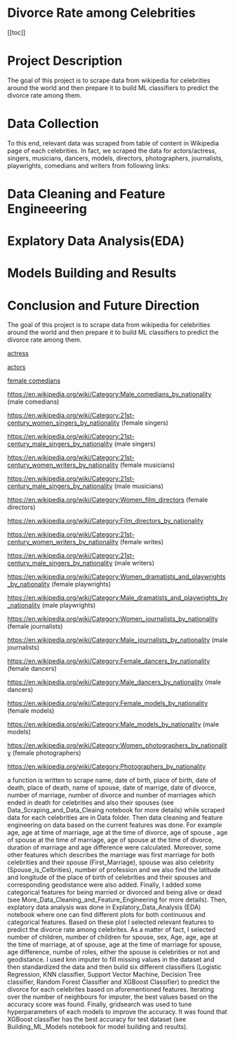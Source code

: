# Divorce Rate among Celebrities

[[toc]]

# Project Description

The goal of this project is to scrape data from wikipedia for celebrities around the world and then prepare it to build ML classifiers to predict the divorce rate among them. 

# Data Collection

To this end, relevant data was scraped from table of content in Wikipedia page of each celebrities. In fact, we scraped the data for actors/actress, singers, musicians, dancers, models, directors, photographers, journalists, playwrights, comedians and writers from following links:


# Data Cleaning and Feature Engineeering
# Explatory Data Analysis(EDA)
# Models Building and Results
# Conclusion and Future Direction


The goal of this project is to scrape data from wikipedia for celebrities around the world and then prepare it to build ML classifiers to predict the divorce rate among them. 

[actress](https://en.wikipedia.org/wiki/Category:Film_actresses_by_nationality) 

[actors](https://en.wikipedia.org/wiki/Category:Male_film_actors_by_nationality)

[female comedians](https://en.wikipedia.org/wiki/Category:Women_comedians_by_nationality)

https://en.wikipedia.org/wiki/Category:Male_comedians_by_nationality (male comedians)

https://en.wikipedia.org/wiki/Category:21st-century_women_singers_by_nationality (female singers)

https://en.wikipedia.org/wiki/Category:21st-century_male_singers_by_nationality (male singers)

https://en.wikipedia.org/wiki/Category:21st-century_women_writers_by_nationality (female musicians)

https://en.wikipedia.org/wiki/Category:21st-century_male_singers_by_nationality (male musicians)

https://en.wikipedia.org/wiki/Category:Women_film_directors (female directors)

https://en.wikipedia.org/wiki/Category:Film_directors_by_nationality 

https://en.wikipedia.org/wiki/Category:21st-century_women_writers_by_nationality (female writes)

https://en.wikipedia.org/wiki/Category:21st-century_male_singers_by_nationality (male writers)

https://en.wikipedia.org/wiki/Category:Women_dramatists_and_playwrights_by_nationality (female playwrights)

https://en.wikipedia.org/wiki/Category:Male_dramatists_and_playwrights_by_nationality (male playwrights)

https://en.wikipedia.org/wiki/Category:Women_journalists_by_nationality (female journalists)

https://en.wikipedia.org/wiki/Category:Male_journalists_by_nationality (male journalists)

https://en.wikipedia.org/wiki/Category:Female_dancers_by_nationality (female dancers)

https://en.wikipedia.org/wiki/Category:Male_dancers_by_nationality (male dancers)

https://en.wikipedia.org/wiki/Category:Female_models_by_nationality (female models)

https://en.wikipedia.org/wiki/Category:Male_models_by_nationality (male models)

https://en.wikipedia.org/wiki/Category:Women_photographers_by_nationality (female photographers)

https://en.wikipedia.org/wiki/Category:Photographers_by_nationality 

a function is written to scrape name, date of birth, place of birth, date of death, place of death, name of spouse, date of marrige, date of divorce, number of marriage, number of divorce and number of marriages which ended in death for celebrities and also their spouses (see Data_Scraping_and_Data_Cleaing notebook for more details) while scraped data for each celebrities are in Data folder. Then data cleaning and feature engineering on data based on the current features was done. For example age, age at time of marriage, age at the time of divorce, age of spouse , age of spouse at the time of marriage, age of spouse at the time of divorce, duration of marriage and age difference were calculated. Moreover, some other features which describes the marriage was first marriage for both celebrities and their spouse (First_Marriage), spouse was also celebrity (Spouse_is_Celbrities), number of profession and we also find the latitude and longitude of the place of birth of celebrities and their spouses and corresponding geodistance were also added. Finally, I added some categorical features for being married or divorced and being alive or dead (see More_Data_Cleaning_and_Feature_Engineering for more details). Then, explatory data analysis was done in Explatory_Data_Analysis (EDA) notebook where one can find different plots for both continuous and categorical features. Based on these plot I selected relevant features to predict the divorce rate among celebrites. As a matter of fact, I selected number of children, number of children for spouse, sex, Age, age, age at the time of marriage, at of spouse, age at the time of marriage for spouse, age difference, numbe of roles, either the spouse is celebrities or not and geodistance. I used knn imputer to fill missing values in the dataset and then standardized the data and then build six different classifiers (Logistic Regression, KNN classifier, Support Vector Machine, Decision Tree classifier, Random Forest Classifier and XGBoost Classifier) to predict the divorce for each celebrites based on aforementioned features. Iterating over the number of neighbours for imputer, the best values based on the accuracy score was found. Finally, gridsearch was used to tune hyperparameters of each models to improve the accuracy. It was found that XGBoost classifier has the best accuracy for test dataset (see Building_ML_Models notebook for model building and results). 



